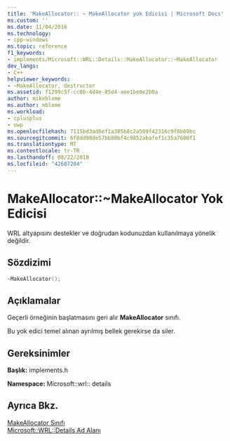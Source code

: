 ```yaml
---
title: 'MakeAllocator:: ~ MakeAllocator yok Edicisi | Microsoft Docs'
ms.custom: ''
ms.date: 11/04/2016
ms.technology:
- cpp-windows
ms.topic: reference
f1_keywords:
- implements/Microsoft::WRL::Details::MakeAllocator::~MakeAllocator
dev_langs:
- C++
helpviewer_keywords:
- ~MakeAllocator, destructor
ms.assetid: f1299c5f-cc6b-4d4e-85d4-aee1be0e2b0a
author: mikeblome
ms.author: mblome
ms.workload:
- cplusplus
- uwp
ms.openlocfilehash: 7115bd3ad6ef1a385b8c2a509f42316c9f8b69bc
ms.sourcegitcommit: 6f8dd98de57bb80bf4c9852abafef1c35a7600f1
ms.translationtype: MT
ms.contentlocale: tr-TR
ms.lasthandoff: 08/22/2018
ms.locfileid: "42607204"
---
```

# <a name="makeallocatormakeallocator-destructor"></a>MakeAllocator::~MakeAllocator Yok Edicisi

WRL altyapısını destekler ve doğrudan kodunuzdan kullanılmaya yönelik değildir.

## <a name="syntax"></a>Sözdizimi

```cpp
~MakeAllocator();
```

## <a name="remarks"></a>Açıklamalar

Geçerli örneğinin başlatmasını geri alır **MakeAllocator** sınıfı.

Bu yok edici temel alınan ayrılmış bellek gerekirse da siler.

## <a name="requirements"></a>Gereksinimler

**Başlık:** implements.h

**Namespace:** Microsoft::wrl:: details

## <a name="see-also"></a>Ayrıca Bkz.

[MakeAllocator Sınıfı](../windows/makeallocator-class.md)  
[Microsoft::WRL::Details Ad Alanı](../windows/microsoft-wrl-details-namespace.md)